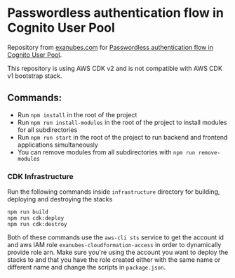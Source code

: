 # Passwordless authentication flow in Cognito User Pool

Repository from [exanubes.com](https://exanubes.com) for [Passwordless authentication flow in Cognito User Pool](https://exanubes.com/blog/passwordless-authentication-flow-in-cognito-user-pool).

This repository is using AWS CDK v2 and is not compatible with AWS CDK v1 bootstrap stack.

## Commands:

- Run `npm install` in the root of the project
- Run `npm run install-modules` in the root of the project to install modules for all subdirectories
- Run `npm run start` in the root of the project to run backend and frontend applications simultaneously
- You can remove modules from all subdirectories with `npm run remove-modules`

### CDK Infrastructure

Run the following commands inside `infrastructure` directory for building, deploying and destroying the stacks

```
npm run build
npm run cdk:deploy
npm run cdk:destroy
```

Both of these commands use the `aws-cli sts` service to get the account id and aws IAM role `exanubes-cloudformation-access` in order to dynamically provide role arn. Make sure you're using the account you want to deploy the stacks to and that you have the role created either with the same name or different name and change the scripts in `package.json`.
